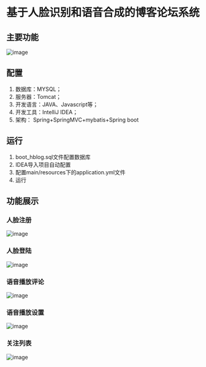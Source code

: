 # 基于人脸识别和语音合成的博客论坛系统
## 主要功能
![image](https://user-images.githubusercontent.com/77225753/144345257-323ca620-bbd2-4d69-9394-654780995c19.png)
## 配置
1. 数据库：MYSQL；
2. 服务器：Tomcat；
3. 开发语言：JAVA、Javascript等；
4. 开发工具：IntelliJ IDEA；
5. 架构： Spring+SpringMVC+mybatis+Spring boot
## 运行
1. boot_hblog.sql文件配置数据库
2. IDEA导入项目自动配置
3. 配置main/resources下的application.yml文件
4. 运行
## 功能展示
### 人脸注册
![image](https://user-images.githubusercontent.com/77225753/144346107-54f9d3ea-f1c7-49ab-ba0a-a14fa63e3e6d.png)
### 人脸登陆
![image](https://user-images.githubusercontent.com/77225753/144346154-1cfd7ba3-a019-4b30-ba7b-f5071a4446c9.png)
### 语音播放评论
![image](https://user-images.githubusercontent.com/77225753/144346182-30245c37-edbc-4d2b-b2bc-da1031ee8792.png)
### 语音播放设置
![image](https://user-images.githubusercontent.com/77225753/144346195-c410863e-c2a2-4eb6-b371-23236af7f4b0.png)
### 关注列表
![image](https://user-images.githubusercontent.com/77225753/144346343-914a2484-4e4c-4af9-be55-f1b990b3e472.png)




